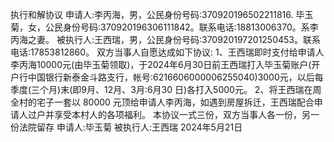 执行和解协议
申请人:李丙海，男，公民身份号码:370920196502211816.
毕玉菊，女，公民身份号码:370920196306111842。联系电话:18813006370。系李丙海之妻。
被执行人:王西瑞，男，公民身份号码:370920197201250453。联系电话:17853812860。
双方当事人自愿达成如下协议:
1、王西瑞即时支付给申请人李丙海10000元(由毕玉菊领取)，于2024年6月30日前王西瑞打入毕玉菊账户(开户行中国银行新泰金斗路支行，帐号:6216606000006255040)3000元，以后每季度(三个月)末(即9月、12月、3月:6月30 日)各打入5000元。
2、将王西瑞在周全村的宅子一套以 80000 元顶给申请人李丙海，如遇到房屋拆迁，王西瑞配合申请人过户并享受本村人的各项福利。
本协议一式三份，双方当事人各一份，另一份法院留存
申请人:毕玉菊
被执行人:王西瑞
2024年5月21日